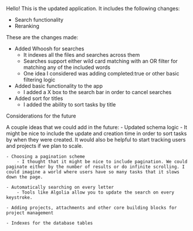 Hello! This is the updated application. It includes the following changes:
- Search functionality 
- Reranking 


These are the changes made:
- Added Whoosh for searches 
    - It indexes all the files and searches across them
    - Searches support either wild card matching with an OR filter for matching any of the included words 
    - One idea I considered was adding completed:true or other basic filtering logic
- Added basic functionality to the app
    - I added a X box to the search bar in order to cancel searches
- Added sort for titles
    - I added the ability to sort tasks by title


Considerations for the future

A couple ideas that we could add in the future:
    - Updated schema logic
        - It might be nice to include the update and creation time in order to sort tasks by when they were created. It would also be helpful to start tracking users and projects if we plan to scale. 

    - Choosing a pagination scheme
        - I thought that it might be nice to include pagination. We could paginate either by the number of results or do infinite scrolling. I could imagine a world where users have so many tasks that it slows down the page.

    - Automatically searching on every letter
        - Tools like Algolia allow you to update the search on every keystroke. 

    - Adding projects, attachments and other core building blocks for project management

    - Indexes for the database tables 
